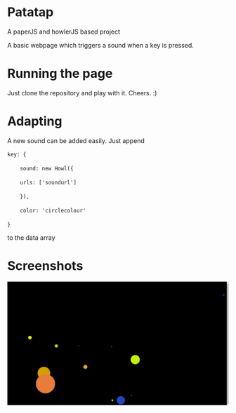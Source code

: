 # Patatap
A paperJS and howlerJS based project

A basic webpage which triggers a sound when a key is pressed. 

# Running the page

Just clone the repository and play with it. Cheers. :)

# Adapting

A new sound can be added easily.
Just append

	key: {

		sound: new Howl({

  		urls: ['soundurl']

		}),

		color: 'circlecolour'

	}
 to the data array

# Screenshots
![](https://raw.githubusercontent.com/WOLFI3654/Patatap/master/Screenshot%20(282).png)
